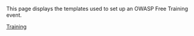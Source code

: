 This page displays the templates used to set up an OWASP Free Training
event.

[Training](Category:OWASP_Training "wikilink")